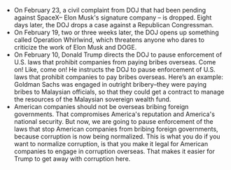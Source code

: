 - On February 23, a civil complaint from DOJ that had been pending against SpaceX– Elon Musk's signature company – is dropped. Eight days later, the DOJ drops a case against a Republican Congressman. 
- On February 19, two or three weeks later, the DOJ opens up something called Operation Whirlwind, which threatens anyone who dares to criticize the work of Elon Musk and DOGE.
- On February 10, Donald Trump directs the DOJ to pause enforcement of U.S. laws that prohibit companies from paying bribes overseas. Come on! Like, come on! He instructs the DOJ to pause enforcement of U.S. laws that prohibit companies to pay bribes overseas. Here’s an example: Goldman Sachs was engaged in outright bribery–they were paying bribes to Malaysian officials, so that they could get a contract to manage the resources of the Malaysian sovereign wealth fund. 
- American companies should not be overseas bribing foreign governments. That compromises America's reputation and America's national security. But now, we are going to pause enforcement of the laws that stop American companies from bribing foreign governments, because corruption is now being normalized. This is what you do if you want to normalize corruption, is that you make it legal for American companies to engage in corruption overseas. That makes it easier for Trump to get away with corruption here.